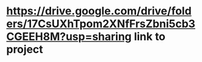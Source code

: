 # https://drive.google.com/drive/folders/17CsUXhTpom2XNfFrsZbni5cb3CGEEH8M?usp=sharing link to project
